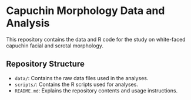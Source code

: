 # Capuchin Morphology Data and Analysis
This repository contains the data and R code for the study on white-faced capuchin facial and scrotal morphology.

## Repository Structure
- `data/`: Contains the raw data files used in the analyses. 
- `scripts/`: Contains the R scripts used for analyses.
- `README.md`: Explains the repository contents and usage instructions.


